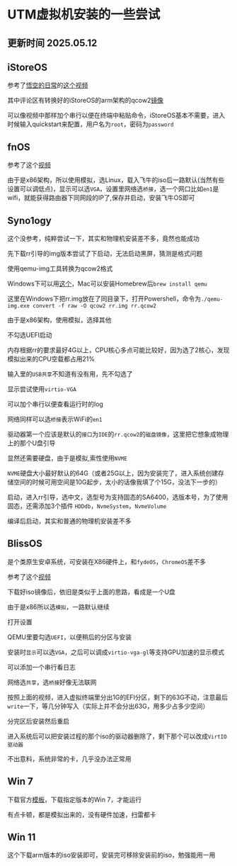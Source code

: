 # UTM虚拟机安装的一些尝试

## 更新时间 2025.05.12
## iStoreOS

  参考了[悟空的日常](https://space.bilibili.com/250915741)的[这个视频](https://www.bilibili.com/video/BV1uf5EzdEvu)
  
  其中评论区有转换好的iStoreOS的arm架构的qcow2[镜像](https://github.com/wukongdaily/armbian-installer/releases/tag/iStoreOS-Installer-x86_64-ISO)

  可以像视频中那样加个串行以便在终端中粘贴命令，iStoreOS基本不需要，进入时候输入quickstart来配置，用户名为`root`，密码为`password`
  
## fnOS

  参考了这个[视频](https://www.bilibili.com/video/BV168d3Y7EzD)
  
  由于是x86架构，所以使用模拟，选Linux，载入飞牛的iso后一路默认(当然有些设置可以调低点)，显示可以选`VGA`，设置里网络选`桥接`，选一个网口比如`en1`是wifi，就能获得路由器下同网段的IP了,保存并启动，安装飞牛OS即可
  
## Syno1ogy

  这个没参考，纯粹尝试一下，其实和物理机安装差不多，竟然也能成功
  
  先下载rr引导的img版本尝试了下启动，无法启动黑屏，猜测是格式问题
  
  使用qemu-img工具转换为qcow2格式
  
  Windows下可以用[这个](https://cloudbase.it/qemu-img-windows/)，Mac可以安装Homebrew后`brew install qemu`
  
  这里在Windows下把rr.img放在了同目录下，打开Powershell，命令为`./qemu-img.exe convert -f raw -O qcow2 rr.img rr.qcow2`

  由于是x86架构，使用模拟，选择其他
  
  不勾选UEFI启动
  
  内存根据rr的要求最好4G以上，CPU核心多点可能比较好，因为选了2核心，发现模拟出来的CPU空载都占用21%

  输入里的`USB共享`不知道有没有用，先不勾选了

  显示尝试使用`virtio-VGA`

  可以加个串行以便查看运行时的log

  网络同样可以选`桥接`表示WiFi的`en1`

  驱动器第一个应该是默认的`接口`为`IDE`的`rr.qcow2`的`磁盘镜像`，这里把它想象成物理上的那个U盘引导

  显然还需要硬盘，由于是模拟,索性使用`NVME`
  
  `NVME`硬盘大小最好默认的64G（或者25G以上，因为安装完了，进入系统创建存储空间的时候可用空间是10G起步，太小的话像我填了个15G，没法下一步的）

  启动，进入rr引导，选中文，选型号为支持固态的SA6400，选版本号，为了使用固态，还需添加3个插件 `HDDdb`，`NvmeSystem`，`NvmeVolume`

  编译后启动，其实和普通的物理机安装差不多

## BlissOS

  是个类原生安卓系统，可安装在X86硬件上，和`fydeOS`，`ChromeOS`差不多

  参考了这个[视频](https://www.bilibili.com/video/BV1Gs5PzXEvT)
  
  下载好iso镜像后，依旧是类似于上面的思路，看成是一个U盘

  由于是x86所以选`模拟`，一路默认继续

  打开设置
  
  QEMU里要勾选`UEFI`，以便稍后的分区与安装

  安装时`显示`可以选`VGA`，之后可以调成`virtio-vga-gl`等支持GPU加速的显示模式

  可以添加一个串行看日志

  网络选`共享`，选`桥接`好像无法联网

  按照上面的视频，进入虚拟终端里分出1G的EFI分区，剩下的63G不动，注意最后`write`一下，等几分钟写入（实际上并不会分出63G，用多少占多少空间）

  分完区后安装然后重启

  进入系统后可以把安装过程的那个iso的驱动器删除了，剩下那个可以改成`VirtIO驱动器`

  不出意料，系统非常的卡，几乎没办法正常用

## Win 7

  下载官方[模板](https://github.com/utmapp/vm-downloads/releases/download/windows-template/windows-7-x64-utm.zip)，下载指定版本的Win 7，才能运行

  有点卡顿，都是模拟出来的，没有硬件加速，扫雷都卡
  
## Win 11

  这个下载arm版本的iso安装即可，安装完可移除安装前的iso，勉强能用一用
